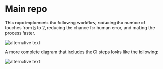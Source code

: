 # Main repo

This repo implements the following workflow, reducing the number of touches from [5](http://dev2.hid.gl/plantuml/proxy?cache=no&src=https://raw.github.com/hid-gs/autoaction-main/main/docs/old-multi-app-workflow.txt) to 2, reducing the chance for human error, and making the process faster.

![alternative text](http://dev2.hid.gl/plantuml/proxy?cache=no&src=https://raw.github.com/hid-gs/autoaction-main/main/docs/apop-workflow-git-only.txt)

A more complete diagram that includes the CI steps looks like the following:

![alternative text](http://dev2.hid.gl/plantuml/proxy?cache=no&src=https://raw.github.com/hid-gs/autoaction-main/main/docs/apop-workflow-with-ci.txt)
